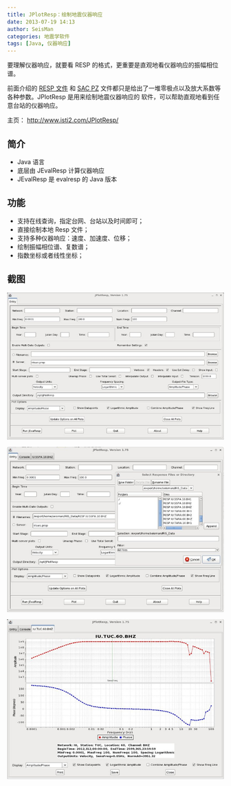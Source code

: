 ```yaml
---
title: JPlotResp：绘制地震仪器响应
date: 2013-07-19 14:13
author: SeisMan
categories: 地震学软件
tags: [Java, 仪器响应]
---
```


要理解仪器响应，就要看 RESP 的格式，更重要是直观地看仪器响应的振幅相位谱。

前面介绍的 [RESP 文件](/simple-analysis-of-resp.html) 和 [SAC PZ](/simple-analysis-of-sac-pz.html)
文件都只是给出了一堆零极点以及放大系数等各种参数。JPlotResp 是用来绘制地震仪器响应的
软件，可以帮助直观地看到任意台站的仪器响应。

主页： <http://www.isti2.com/JPlotResp/>

<!--more-->

## 简介

-   Java 语言
-   底层由 JEvalResp 计算仪器响应
-   JEvalResp 是 evalresp 的 Java 版本

## 功能

-   支持在线查询，指定台网、台站以及时间即可；
-   直接绘制本地 Resp 文件；
-   支持多种仪器响应：速度、加速度、位移；
-   绘制振幅相位谱、复数谱；
-   指数坐标或者线性坐标；

## 截图

![JPlotResp 启动界面](/images/2013071901.jpg)

![读取本地RESP文件](/images/2013071902.jpg)

![绘制振幅响应谱](/images/2013071903.jpg)
